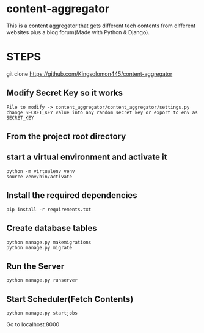 # content-aggregator
This is a content aggregator that gets different tech contents from different websites plus a blog forum(Made with Python & Django).



# STEPS

git clone https://github.com/Kingsolomon445/content-aggregator

## **Modify Secret Key so it works**
```
File to modify -> content_aggregator/content_aggregator/settings.py
change SECRET_KEY value into any random secret key or export to env as SECRET_KEY
```

## From the project root directory

## **start a virtual environment and activate it**
```
python -m virtualenv venv
source venv/bin/activate
```

## **Install the required dependencies**
```
pip install -r requirements.txt
```

## **Create database tables**
```
python manage.py makemigrations
python manage.py migrate
```


## **Run the Server**
```
python manage.py runserver
```

## **Start Scheduler(Fetch Contents)**
```
python manage.py startjobs
```
Go to localhost:8000



